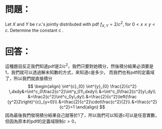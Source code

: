 # 問題：
Let $X$ and $Y$ be r.v.'s jointly distributed with pdf $f_{X,Y}=2/c^2$, for $0<x\leq y < c$.
Determine the constant c .
# 回答：
這種題目反正我們知道pdf是$2/c^2$，我們只要對她積分，然後積分結果必須要是1，我們就可以透過解未知數的方式，來知道c是多少。
而我們也有pdf的定義域了，所以我們就直接積分
$$
\begin{align}
\int^{c}_{0} \int^{y}_{0} \frac{2}{c^2} \,dxdy&=\int^c_0\frac2{c^2}\int^y_01\,dxdy\\
&=\int^c_0\frac2{c^2}y\,dy\\
&=\frac2{c^2}\int^c_0y\,dy\\
&=\frac{2}{c^2}\left(\frac {y^2}2\right)^{c}_{y=0}\\
&=\frac{2}{c^2}\cdot\frac{c^2}{2}\\
&=\frac{c^2}{c^2}=1
\end{align}
$$
因為最後我們發現積分結果自己就等於1了，所以我們可以知道c可以是任意實數，但因為原本的pdf的定義域限制$c>0$，
